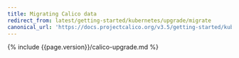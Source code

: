 ```yaml
---
title: Migrating Calico data
redirect_from: latest/getting-started/kubernetes/upgrade/migrate
canonical_url: 'https://docs.projectcalico.org/v3.5/getting-started/kubernetes/upgrade/migrate'
---
```


{% include {{page.version}}/calico-upgrade.md %}
